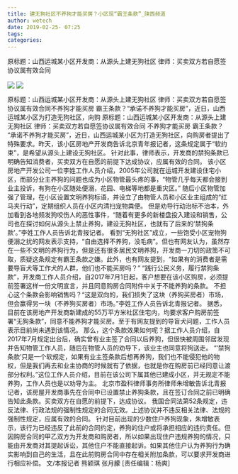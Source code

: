 ```yaml
---
title: 建无狗社区不养狗才能买房？小区现“霸王条款”_陕西频道
author: wetech
date: 2019-02-25- 07:25
tags: 
categories: 
---
```

原标题：山西运城某小区开发商：从源头上建无狗社区 律师：买卖双方若自愿签协议属有效合同
<!-- more -->
                
<img align="center" border="0" src="http://p1.ifengimg.com/a/2019_09/6f2fabad9a2016f_size30_w400_h292.jpg" />
                
<img align="center" border="0" src="http://p2.ifengimg.com/a/2016/0810/204c433878d5cf9size1_w16_h16.png" />
            
原标题：山西运城某小区开发商：从源头上建无狗社区 律师：买卖双方若自愿签协议属有效合同不养狗才能买房 霸王条款？“承诺不养狗才能买房”，近日，山西运城某小区为打造无狗社区，向购
原标题：山西运城某小区开发商：从源头上建无狗社区 律师：买卖双方若自愿签协议属有效合同
不养狗才能买房 霸王条款？
“承诺不养狗才能买房”，近日，山西运城某小区为打造无狗社区，向购房者提出了特殊要求。昨天，该小区房地产开发商告诉北京青年报记者，这条规定属于“软约束”，是希望从源头上建设无狗社区。
针对此事，律师表示，开发商的禁狗条款已明确告知消费者，买卖双方在自愿的前提下达成协议，应属有效的合同。
该小区房地产开发公司一位李姓工作人员介绍，2005年公司就在运城开发建设住宅小区，而部分业主养狗的问题也成为小区物管最头疼的事，“物管几乎每天都会接到业主投诉，有狗在小区随处便溺，花园、电梯等地都是重灾区。”
随后小区物管加强了管理，在小区设置文明养狗标语，并设立了由物管人员和小区业主组成的“红马夹行动”，定期组织人员在小区内清扫宠物粪便。
但是劝导行动治标不治本，外加看到各地频发狗咬伤人的恶性事件，“随着有更多的新楼盘投入建设和销售，公司也在探讨如何从源头上禁止养狗，建设无狗社区，也就有了后来的‘禁狗条款’。”李姓工作人员告诉北青报记者。
看到“无狗社区”成立，一些饱受小区宠物狗便溺之扰的网友表示支持，“自由选择不养狗，没毛病”。但也有网友认为，虽然存在一些不文明的养狗行为，但是还有很多居民文明养狗，开发商一刀切的政策不可取，质疑这条规定有霸王条款之嫌。此外，也有网友提到，“如果有的消费者是需要导盲犬等工作犬的人群，他们也不能买房吗？”
“践行公民义务，履行禁狗条款”，开发商工作人员介绍，自2017年7月1日起，客户想要在该小区购房，必须提前签署这样一份文明宣言，并且同意购房合同附件中关于不能养狗的条款。
不担心这个条款会影响销售吗？“这是双向的，我们损失了这块（养狗买房者）市场，但会赢得另一块（不养狗买房者）市场。”李姓工作人员告诉北青报记者。
据悉，目前在该房地产开发商新建成的55万平方米社区住宅内，均要求客户购房前签署“无狗条款”，同意不能养狗才能买房。至于有网友提到的导盲犬问题，工作人员表示目前尚未遇到该情况。
那么，这个条款效果如何呢？据工作人员介绍，自2017年7月规定出台后，确实曾有业主签了合同以后养狗，但很快被周围邻居发现并告知物管工作人员，随后在物管人员的劝导下，该业主也同意将狗送走。
“‘禁狗条款’只是一个软规定，如果有业主签条款后想再养狗，我们也不能侵犯他的物权，但是我们再去和业主协商的时候就有了依据，也就是你在购房前已经同意让渡部分权利。”这位工作人员介绍，目前在该公司下属其他已建成小区，并无规定不能养狗，工作人员也是以劝导为主。
北京市盈科律师事务所律师朱增敏告诉北青报记者，该房屋开发商事先在合同中已设置禁止养狗条款，且在签订合同之前已明确告知此条款。买卖双方在自愿的前提下，达成协议。
我国合同法第52条规定，违反法律、行政法规的强制性规定的合同无效。上述协议并不违反相关法律、法规的强制性规定，应属有效的合同。
针对目前出现的少数住户养狗现象，朱增敏表示，该行为已经违反了此前的合同约定，养狗的住户或将承担相应的违约责任。但因购房合同的甲乙双方为开发商和购房者，所以如果出现住户违规养狗的情况，只能由开发商对其提起诉讼，其他住户不能直接起诉。如果其他住户认为养狗行为确实影响到自己的生活，且在此前购房合同中存在相关附加条款，可以要求开发商进行相应补偿。
文/本报记者 熊颖琪 张月朦
[责任编辑：杨爽]
            
